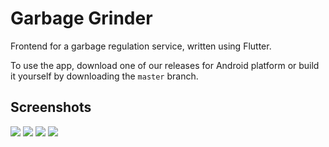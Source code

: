 # Garbage Grinder

Frontend for a garbage regulation service, written using Flutter.

To use the app, download one of our releases for Android platform or build it yourself by downloading the `master` branch.

## Screenshots
![](https://github.com/EliteMandy/garbage_grinder/blob/master/assets/S1.jpg)
![](https://github.com/EliteMandy/garbage_grinder/blob/master/assets/S2.jpg)
![](https://github.com/EliteMandy/garbage_grinder/blob/master/assets/S3.jpg)
![](https://github.com/EliteMandy/garbage_grinder/blob/master/assets/S4.jpg)
